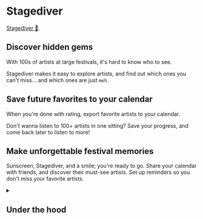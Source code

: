 # Stagediver

[Stagediver 🔗](https://stagediver.streamlit.app/).

## Discover hidden gems

With 100s of artists at large festivals, it's hard to know who to see.

Stagediver makes it easy to explore artists, and find out which ones you can't miss... and which ones are just `meh`.

## Save future favorites to your calendar

When you're done with rating, export favorite artists to your calendar.

Don't wanna listen to 100+ artists in one sitting?
Save your progress, and come back later to listen to more!

## Make unforgettable festival memories

Sunscreen, Stagediver, and a smile; you're ready to go.
Share your calendar with friends, and discover their must-see artists.
Set up reminders so you don't miss your favorite artists.

<details>
<summary>

## Under the hood

</summary>

### How it works

This app
- Scrapes festival websites to get the lineup
- Uses artist socials + links to embed their music
- Uses your ratings to build a custom schedule
- Exports your schedule to your calendar

### Installation

```bash
python3 -m venv venv
source venv/bin/activate
pip install -r requirements.txt
```

### Development Roadmap

Feature ideas:

- Add "compare" functionality to compare your + your friends' favorite artists
- Add "conflicts" functionality to see when your favorite artists are playing at the same time
- Add granular export options
  - Export separate ratings to different files
  - Add "reminders" functionality to get notifications before your favorite artists are playing
- Some llm stuff to classify artists, genres, etc.
- apple script to remove old events + import new events

</details>
